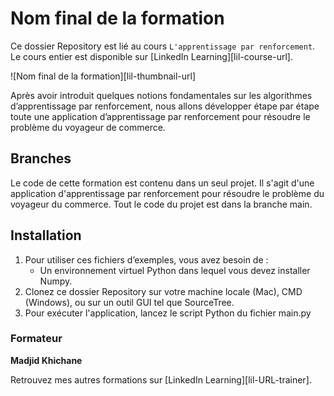 # Nom final de la formation

Ce dossier Repository est lié au cours `L'apprentissage par renforcement`. Le cours entier est disponible sur [LinkedIn Learning][lil-course-url].

![Nom final de la formation][lil-thumbnail-url] 

Après avoir introduit quelques notions fondamentales sur les algorithmes d’apprentissage par renforcement, nous allons développer étape par étape toute une application d’apprentissage par renforcement pour résoudre le problème du voyageur de commerce.


## Branches

Le code de cette formation est contenu dans un seul projet. Il s'agit d'une application d'apprentissage par renforcement pour résoudre le problème du voyageur du commerce. Tout le code du projet est dans la branche main.  

## Installation

1. Pour utiliser ces fichiers d’exemples, vous avez besoin de : 
   - Un environnement virtuel Python dans lequel vous devez installer Numpy. 
2. Clonez ce dossier Repository sur votre machine locale (Mac), CMD (Windows), ou sur un outil GUI tel que SourceTree.
3. Pour exécuter l'application, lancez le script Python du fichier main.py

### Formateur

**Madjid Khichane** 

 Retrouvez mes autres formations sur [LinkedIn Learning][lil-URL-trainer].

 
